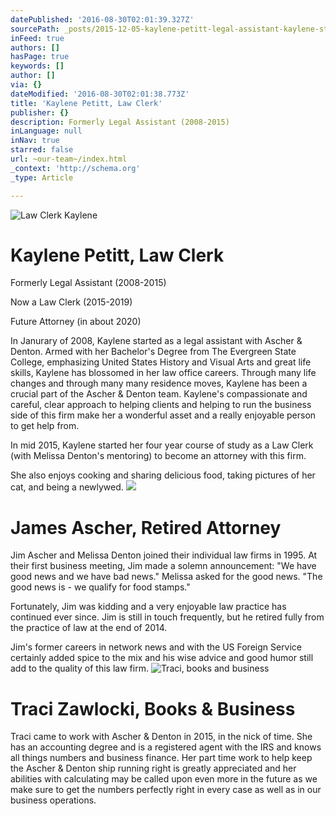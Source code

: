 ```yaml
---
datePublished: '2016-08-30T02:01:39.327Z'
sourcePath: _posts/2015-12-05-kaylene-petitt-legal-assistant-kaylene-started-work-with.md
inFeed: true
authors: []
hasPage: true
keywords: []
author: []
via: {}
dateModified: '2016-08-30T02:01:38.773Z'
title: 'Kaylene Petitt, Law Clerk'
publisher: {}
description: Formerly Legal Assistant (2008-2015)
inLanguage: null
inNav: true
starred: false
url: ~our-team~/index.html
_context: 'http://schema.org'
_type: Article

---
```

![Law Clerk Kaylene](https://s3-us-west-2.amazonaws.com/the-grid-img/p/d61792e6d4b4370de9d5009a9922d3fc2765ac4d.jpg)

# **Kaylene Petitt, Law Clerk**

Formerly Legal Assistant (2008-2015)

Now a Law Clerk (2015-2019)

Future Attorney (in about 2020)

In Janurary of 2008, Kaylene started as a legal assistant with Ascher & Denton. Armed with her Bachelor's Degree from The Evergreen State College, emphasizing United States History and Visual Arts and great life skills, Kaylene has blossomed in her law office careers. Through many life changes and through many many residence moves, Kaylene has been a crucial part of the Ascher & Denton team. Kaylene's compassionate and careful, clear approach to helping clients and helping to run the business side of this firm make her a wonderful asset and a really enjoyable person to get help from.

In mid 2015, Kaylene started her four year course of study as a Law Clerk (with Melissa Denton's mentoring) to become an attorney with this firm.

She also enjoys cooking and sharing delicious food, taking pictures of her cat, and being a newlywed.
![](https://the-grid-user-content.s3-us-west-2.amazonaws.com/a77489e5-5c98-4dba-8b8d-272f43876529.jpg)

# **James Ascher, Retired Attorney**

Jim Ascher and Melissa Denton joined their individual law firms in 1995\. At their first business meeting, Jim made a solemn announcement: "We have good news and we have bad news." Melissa asked for the good news. "The good news is - we qualify for food stamps."

Fortunately, Jim was kidding and a very enjoyable law practice has continued ever since. Jim is still in touch frequently, but he retired fully from the practice of law at the end of 2014\.

Jim's former careers in network news and with the US Foreign Service certainly added spice to the mix and his wise advice and good humor still add to the quality of this law firm.
![Traci, books and business](https://the-grid-user-content.s3-us-west-2.amazonaws.com/e495cfe3-85bf-4c68-9bb7-95a91f3b9d32.jpg)

# **Traci Zawlocki, Books & Business**

Traci came to work with Ascher & Denton in 2015, in the nick of time. She has an accounting degree and is a registered agent with the IRS and knows all things numbers and business finance. Her part time work to help keep the Ascher & Denton ship running right is greatly appreciated and her abilities with calculating may be called upon even more in the future as we make sure to get the numbers perfectly right in every case as well as in our business operations.